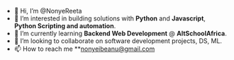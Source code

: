 - 👋 Hi, I’m @NonyeReeta
- 👀 I’m interested in building solutions with **Python** and **Javascript**, **Python Scripting and automation**.
- 🌱 I’m currently learning **Backend Web Development** @ **AltSchoolAfrica**.
- 💞️ I’m looking to collaborate on software development projects, DS, ML.
- 📫 How to reach me **nonyeibeanu@gmail.com

<!---
NonyeReeta/NonyeReeta is a ✨ special ✨ repository because its `README.md` (this file) appears on your GitHub profile.
You can click the Preview link to take a look at your changes.
--->
